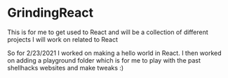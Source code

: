 # GrindingReact
This is for me to get used to React and will be a collection of different projects I will work on related to React

So for 2/23/2021 I worked on making a hello world in React.
I then worked on adding a playground folder which is for me to play
with the past shellhacks websites and make tweaks :)